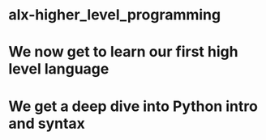 # alx-higher_level_programming
# We now get to learn our first high level language
# We get a deep dive into Python intro and syntax
